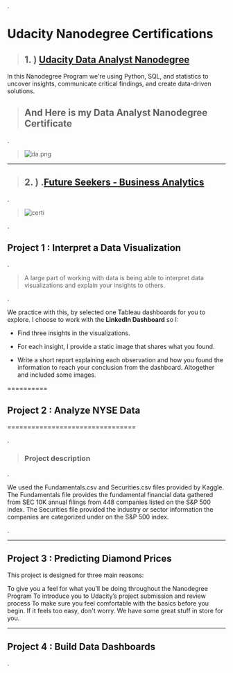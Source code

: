 
.


# Udacity Nanodegree Certifications




> ## 1. )  [Udacity Data Analyst Nanodegree](https://www.udacity.com/course/data-analyst-nanodegree--nd002)


In this Nanodegree Program we're using Python, SQL, and statistics to uncover insights, communicate critical findings, and create data-driven solutions.



> ## And Here is my Data Analyst Nanodegree Certificate

.


> ![da.png](https://udacity-reviews-uploads.s3.us-west-2.amazonaws.com/_attachments/399095/1627854388/da.png)

--------------------------------------------------------------------


> ## 2. )   .[Future Seekers - Business Analytics]( https://confirm.udacity.com/MDFUDGSL)

.

>  ![certi](https://user-images.githubusercontent.com/36210723/111054235-c66bef80-8473-11eb-8184-1fdc5f83ecf3.png)


.


## Project 1 : Interpret a Data Visualization




.



> A large part of working with data is being able to interpret data visualizations and explain your insights to others.



.


We practice with this, by selected  one Tableau dashboards for you to explore. I choose to work with the **LinkedIn  Dashboard**  so I:




- Find three insights in the visualizations.


-  For each insight, I provide a static image that shares what you found.



-  Write a short report explaining each observation and how you found the information to reach your conclusion from the dashboard. Altogether  and included some  images. 




==========




## Project 2  : Analyze NYSE Data 

================================

.


> ### Project description 



.

We used the Fundamentals.csv and Securities.csv files provided by Kaggle. The Fundamentals file provides the fundamental financial data gathered from SEC 10K annual filings from 448 companies listed on the S&P 500 index. The Securities file provided the industry or sector information the companies are categorized under on the S&P 500 index.


.




---------------------



## Project 3 :   Predicting Diamond Prices



This project is designed for three main reasons:

To give you a feel for what you’ll be doing throughout the Nanodegree Program
To introduce you to Udacity’s project submission and review process
To make sure you feel comfortable with the basics before you begin. If it feels too easy, don't worry. We have some great stuff in store for you.



----------------------



## Project 4 :  Build Data Dashboards



.


